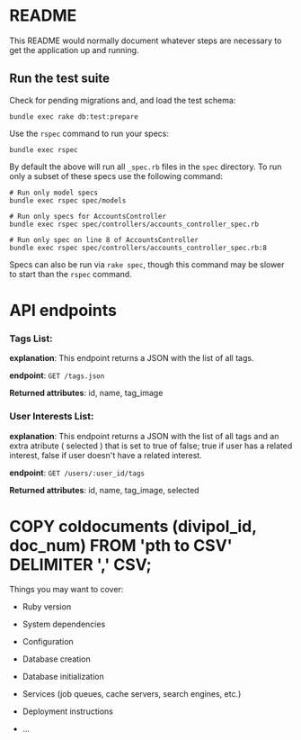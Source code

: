 # README

This README would normally document whatever steps are necessary to get the
application up and running.


Run the test suite
--------

Check for pending migrations and, and load the test schema:
```
bundle exec rake db:test:prepare
```

Use the `rspec` command to run your specs:

```
bundle exec rspec
```

By default the above will run all `_spec.rb` files in the `spec` directory.
To run only a subset of these specs use the following command:
```
# Run only model specs
bundle exec rspec spec/models

# Run only specs for AccountsController
bundle exec rspec spec/controllers/accounts_controller_spec.rb

# Run only spec on line 8 of AccountsController
bundle exec rspec spec/controllers/accounts_controller_spec.rb:8
```

Specs can also be run via `rake spec`, though this command may be slower to
start than the `rspec` command.

# API endpoints

### Tags List:

**explanation**: This endpoint returns a JSON with the list of all tags.

**endpoint**: `GET /tags.json`

**Returned attributes**: id, name, tag_image

### User Interests List:

**explanation**: This endpoint returns a JSON with the list of all tags and an extra atribute ( selected ) that is set to true of false; true if user has a related interest, false if user doesn't have a related interest.

**endpoint**: `GET /users/:user_id/tags`

**Returned attributes**: id, name, tag_image, selected

# COPY coldocuments (divipol_id, doc_num)  FROM 'pth to CSV' DELIMITER ',' CSV;

Things you may want to cover:

* Ruby version

* System dependencies

* Configuration

* Database creation

* Database initialization

* Services (job queues, cache servers, search engines, etc.)

* Deployment instructions

* ...